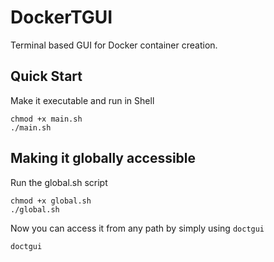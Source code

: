 # DockerTGUI
Terminal based GUI for Docker container creation.

## Quick Start

Make it executable and run in Shell
```
chmod +x main.sh
./main.sh
```

## Making it globally accessible

Run the global.sh script
```
chmod +x global.sh
./global.sh
```
Now you can access it from any path by simply using `doctgui`
```
doctgui
```